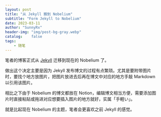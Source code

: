 ```yaml
---
layout: post
title: "从 Jekyll 搬到 Nobelium"
subtitle: "Form Jekyll to Nobelium"
date: 2023-03-11
author: "SunnyRx"
header-img: "img/post-bg-gray.webp"
catalog:	false
tags:
    - 随笔
---
```

  
笔者的博客正式从 [Jekyll](https://jekyll.sunnyrx.com) 迁移到现在的 Nobelium 了。

做出这个决定主要是因为 Jekyll 发布博文的过程有点繁琐。尤其是要附带图片时，要找个地方放图片，把图片放进去后再在博文中对应的地方手敲 Markdown 以引用该图片。

相比之下由于 Nobelium 的博文都放在 Notion，编辑博文相当方便，需要添加图片时直接粘贴或拖进对应想要插入图片的地方就好，实属「手軽い」。  

就是比起现在 Nobelium 的主题，笔者会更喜欢之前 Jekyll 的感觉。